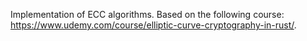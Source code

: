 Implementation of ECC algorithms. Based on the following course: https://www.udemy.com/course/elliptic-curve-cryptography-in-rust/.

